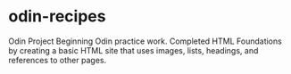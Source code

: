 # odin-recipes
Odin Project
Beginning Odin practice work.
Completed HTML Foundations by creating a basic HTML site that uses images, lists, headings, and references to other pages.
